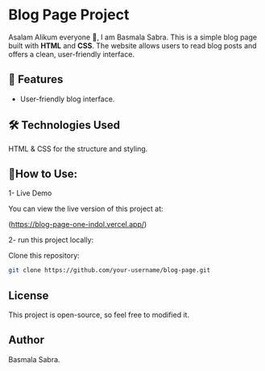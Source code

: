 # Blog Page Project

Asalam Alikum everyone 👋, I am Basmala Sabra. This is a simple blog page built with **HTML** and **CSS**. The website allows users to read blog posts and offers a clean, user-friendly interface.

## 🎨 Features

- User-friendly blog interface.

## 🛠️ Technologies Used

HTML & CSS for the structure and styling.

## 🚀How to Use:

1- Live Demo

You can view the live version of this project at:

(https://blog-page-one-indol.vercel.app/)

2- run this project locally:

Clone this repository:

```bash
git clone https://github.com/your-username/blog-page.git
```

## License

This project is open-source, so feel free to modified it.

## Author

Basmala Sabra.
